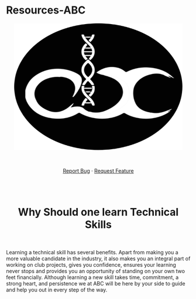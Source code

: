 # Resources-ABC

<p align="center"><a href="http://www.abc-vit.in/" target="_blank"><img src="abc-w.png" width="460" height="345" title="Alpha Bio Cell" alt="Alpha Bio Cell"></a>
</p>
<br>

<p align="center">
<a href="https://github.com/Alpha-Bio-Cell/Resources/issues">Report Bug</a>
    ·
    <a href="https://github.com/Alpha-Bio-Cell/Resources/issues">Request Feature</a>
  </p>
<br>
<br>

<h1 align="center"> Why Should one learn Technical Skills </h1>
<br>

<p> Learning a technical skill has several benefits. Apart from making you a 
more valuable candidate in the industry, it also makes you an integral part 
of working on club projects, gives you confidence, ensures your learning 
never stops and provides you an opportunity of standing on your own two 
feet financially. Although learning a new skill takes time, commitment, a 
strong heart, and persistence we at ABC will be here by your side to guide 
and help you out in every step of the way.</p>
